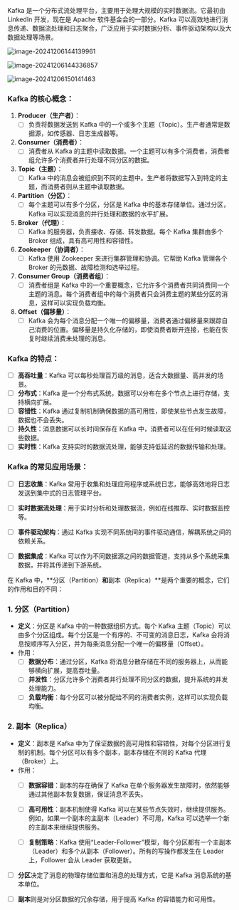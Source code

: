 Kafka 是一个分布式流处理平台，主要用于处理大规模的实时数据流。它最初由 LinkedIn 开发，现在是 Apache 软件基金会的一部分。Kafka 可以高效地进行消息传递、数据流处理和日志聚合，广泛应用于实时数据分析、事件驱动架构以及大数据处理等场景。

![image-20241206144139961](https://s2.loli.net/2024/12/06/urAEKBRiZYgMmcw.png)



![image-20241206144336857](https://s2.loli.net/2024/12/06/4IS3CG7Vkux6LsA.png)



![image-20241206150141463](https://s2.loli.net/2024/12/06/LpdSlYjmIzHkQ4a.png)



### Kafka 的核心概念：

1. **Producer（生产者）**：
   - [ ] 负责将数据发送到 Kafka 中的一个或多个主题（Topic）。生产者通常是数据源，如传感器、日志生成器等。
2. **Consumer（消费者）**：
   - [ ] 消费者从 Kafka 的主题中读取数据。一个主题可以有多个消费者，消费者组允许多个消费者并行处理不同分区的数据。
3. **Topic（主题）**：
   - [ ] Kafka 中的消息会被组织到不同的主题中。生产者将数据写入到特定的主题，而消费者则从主题中读取数据。
4. **Partition（分区）**：
   - [ ] 每个主题可以有多个分区，分区是 Kafka 中的基本存储单位。通过分区，Kafka 可以实现消息的并行处理和数据的水平扩展。
5. **Broker（代理）**：
   - [ ] Kafka 的服务器，负责接收、存储、转发数据。每个 Kafka 集群由多个 Broker 组成，具有高可用性和容错性。
6. **Zookeeper（协调者）**：
   - [ ] Kafka 使用 Zookeeper 来进行集群管理和协调。它帮助 Kafka 管理各个 Broker 的元数据、故障检测和选举过程。
7. **Consumer Group（消费者组）**：
   - [ ] 消费者组是 Kafka 中的一个重要概念，它允许多个消费者共同消费同一个主题的消息。每个消费者组中的每个消费者只会消费主题的某些分区的消息，这样可以实现负载均衡。
8. **Offset（偏移量）**：
   - [ ] Kafka 会为每个消息分配一个唯一的偏移量，消费者通过偏移量来跟踪自己消费的位置。偏移量是持久化存储的，即使消费者断开连接，也能在恢复时继续消费未处理的消息。

### Kafka 的特点：

- [ ] **高吞吐量**：Kafka 可以每秒处理百万级的消息，适合大数据量、高并发的场景。
- [ ] **分布式**：Kafka 是一个分布式系统，数据可以分布在多个节点上进行存储，支持横向扩展。
- [ ] **容错性**：Kafka 通过复制机制确保数据的高可用性，即使某些节点发生故障，数据也不会丢失。
- [ ] **持久性**：消息数据可以长时间保存在 Kafka 中，消费者可以在任何时候读取这些数据。
- [ ] **实时性**：Kafka 支持实时的数据流处理，能够支持低延迟的数据传输和处理。

### Kafka 的常见应用场景：

- [ ] **日志收集**：Kafka 常用于收集和处理应用程序或系统日志，能够高效地将日志发送到集中式的日志管理平台。
- [ ] **实时数据流处理**：用于实时分析和处理数据流，例如在线推荐、实时数据监控等。
- [ ] **事件驱动架构**：通过 Kafka 实现不同系统间的事件驱动通信，解耦系统之间的依赖关系。
- [ ] **数据集成**：Kafka 可以作为不同数据源之间的数据管道，支持从多个系统采集数据，并将其传递到下游系统。





在 Kafka 中，**分区（Partition）**和**副本（Replica）**是两个重要的概念，它们的作用和目的不同：

### 1. **分区（Partition）**

- **定义**：分区是 Kafka 中的一种数据组织方式。每个 Kafka 主题（Topic）可以由多个分区组成。每个分区是一个有序的、不可变的消息日志，Kafka 会将消息按顺序写入分区，并为每条消息分配一个唯一的偏移量（Offset）。
- 作用：
  - [ ] **数据分布**：通过分区，Kafka 将消息分散存储在不同的服务器上，从而能够横向扩展，提高吞吐量。
  - [ ] **并发性**：分区允许多个消费者并行处理不同分区的数据，提升系统的并发处理能力。
  - [ ] **负载均衡**：每个分区可以被分配给不同的消费者实例，这样可以实现负载均衡。

### 2. **副本（Replica）**

- **定义**：副本是 Kafka 中为了保证数据的高可用性和容错性，对每个分区进行复制的机制。每个分区可以有多个副本，副本存储在不同的 Kafka 代理（Broker）上。
- 作用：
  - [ ] **数据容错**：副本的存在确保了 Kafka 在单个服务器发生故障时，依然能够通过其他副本恢复数据，保证消息不丢失。
  - [ ] **高可用性**：副本机制使得 Kafka 可以在某些节点失效时，继续提供服务。例如，如果一个副本的主副本（Leader）不可用，Kafka 可以选举一个新的主副本来继续提供服务。
  - [ ] **复制策略**：Kafka 使用“Leader-Follower”模型，每个分区都有一个主副本（Leader）和多个从副本（Follower）。所有的写操作都发生在 Leader 上，Follower 会从 Leader 获取更新。



- [ ] **分区**决定了消息的物理存储位置和消息的处理方式，它是 Kafka 消息系统的基本单位。
- [ ] **副本**则是对分区数据的冗余存储，用于提高 Kafka 的容错能力和可用性。

